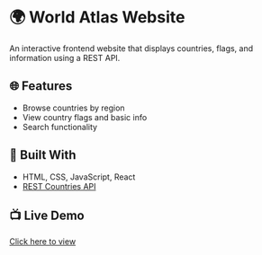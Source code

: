 # 🌍 World Atlas Website

An interactive frontend website that displays countries, flags, and information using a REST API.

## 🌐 Features
- Browse countries by region
- View country flags and basic info
- Search  functionality

## 🚀 Built With
- HTML, CSS, JavaScript, React
- [REST Countries API](https://restcountries.com)


## 📺 Live Demo
[Click here to view](https://attiqa420.github.io/World-Atlas/)
